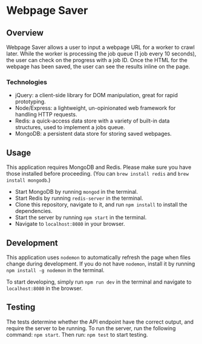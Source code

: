 # Webpage Saver

## Overview
Webpage Saver allows a user to input a webpage URL for a worker to crawl later. While the worker is processing the job queue (1 job every 10 seconds), the user can check on the progress with a job ID. Once the HTML for the webpage has been saved, the user can see the results inline on the page.

### Technologies
- jQuery: a client-side library for DOM manipulation, great for rapid prototyping.
- Node/Express: a lightweight, un-opinionated web framework for handling HTTP requests.
- Redis: a quick-access data store with a variety of built-in data structures, used to implement a jobs queue.
- MongoDB: a persistent data store for storing saved webpages.

## Usage
This application requires MongoDB and Redis. Please make sure you have those installed before proceeding. (You can `brew install redis` and `brew install mongodb`.)
- Start MongoDB by running `mongod` in the terminal.
- Start Redis by running `redis-server` in the terminal.
- Clone this repository, navigate to it, and run `npm install` to install the dependencies.
- Start the server by running `npm start` in the terminal.
- Navigate to `localhost:8080` in your browser.

## Development
This application uses `nodemon` to automatically refresh the page when files change during development. If you do not have `nodemon`, install it by running `npm install -g nodemon` in the terminal.

To start developing, simply run `npm run dev` in the terminal and navigate to `localhost:8080` in the browser.

## Testing
The tests determine whether the API endpoint have the correct output, and require the server to be running. To run the server, run the following command: `npm start`. Then run: `npm test` to start testing.
